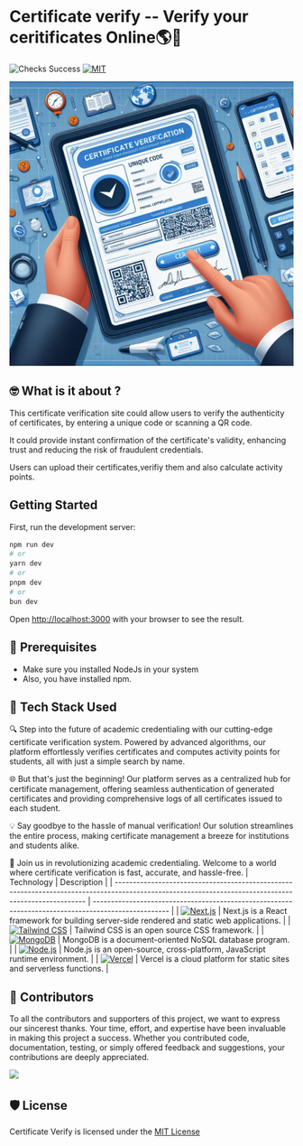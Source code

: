 # **Certificate verify -- Verify your ceritificates Online🌎🌈**

![Checks Success](https://badgen.net/github/checks/node-formidable/node-formidable) [![MIT](https://badgen.net/badge/license/MIT/blue)](https://github.com/priyankarpal/ProjectsHut/blob/main/LICENSE)

![](https://raw.githubusercontent.com/vishnuhari17/Certificate_verify/main/app/certverify.jpeg?token=GHSAT0AAAAAACPXPPR5VVKCH3VDFBBVJHXGZSDWAXA)

## 🤓 What is it about ?

This certificate verification site could allow users to verify the authenticity of certificates, by entering a unique code or scanning a QR code.

It could provide instant confirmation of the certificate's validity, enhancing trust and reducing
the risk of fraudulent credentials.

Users can upload their certificates,verifiy them and also calculate activity points.

## Getting Started

First, run the development server:

```bash
npm run dev
# or
yarn dev
# or
pnpm dev
# or
bun dev
```

Open [http://localhost:3000](http://localhost:3000) with your browser to see the result.

## 🤏 Prerequisites

- Make sure you installed NodeJs in your system
- Also, you have installed npm.

## 🧰 Tech Stack Used

🔍 Step into the future of academic credentialing with our cutting-edge certificate verification system. Powered by advanced algorithms, our platform effortlessly verifies certificates and computes activity points for students, all with just a simple search by name.

🌐 But that's just the beginning! Our platform serves as a centralized hub for certificate management, offering seamless authentication of generated certificates and providing comprehensive logs of all certificates issued to each student.

💡 Say goodbye to the hassle of manual verification! Our solution streamlines the entire process, making certificate management a breeze for institutions and students alike.

🚀 Join us in revolutionizing academic credentialing. Welcome to a world where certificate verification is fast, accurate, and hassle-free.
| Technology                                                                                                                                           | Description                                                                                         |
| ---------------------------------------------------------------------------------------------------------------------------------------------------- | --------------------------------------------------------------------------------------------------- |
| [![Next.js](https://img.shields.io/badge/-Next.js-black?style=flat-square&logo=next.js&logoColor=white)](https://nextjs.org/)                          | Next.js is a React framework for building server-side rendered and static web applications.          |
| [![Tailwind CSS](https://img.shields.io/badge/-Tailwind%20CSS-38B2AC?style=flat-square&logo=tailwind-css&logoColor=white)](https://tailwindcss.com/) | Tailwind CSS is an open source CSS framework.                                                       |
| [![MongoDB](https://img.shields.io/badge/-MongoDB-47A248?style=flat-square&logo=mongodb&logoColor=white)](https://www.mongodb.com/)                  | MongoDB is a document-oriented NoSQL database program.                                              |
| [![Node.js](https://img.shields.io/badge/-Node.js-339933?style=flat-square&logo=node.js&logoColor=white)](https://nodejs.org/)                       | Node.js is an open-source, cross-platform, JavaScript runtime environment.                                             |
| [![Vercel](https://img.shields.io/badge/-Vercel-black?style=flat-square&logo=vercel&logoColor=white)](https://vercel.com/)                             | Vercel is a cloud platform for static sites and serverless functions.                                |


## 🤝 Contributors

To all the contributors and supporters of this project, we want to express our sincerest thanks. Your time, effort, and expertise have been invaluable in making this project a success. Whether you contributed code, documentation, testing, or simply offered feedback and suggestions, your contributions are deeply appreciated.

<a href="https://github.com/vishnuhari17/Certificate_verify/graphs/contributors">
  <img src="https://contrib.rocks/image?repo=vishnuhari17/Certificate_verify" />
</a>


## 🛡️ License

Certificate Verify is licensed under the [MIT License ](https://github.com/vishnuhari17/Certificate_verify/blob/main/LICENSE)

